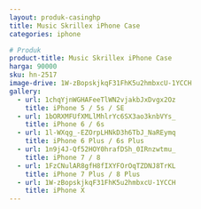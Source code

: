 ```yaml
---
layout: produk-casinghp
title: Music Skrillex iPhone Case
categories: iphone

# Produk
product-title: Music Skrillex iPhone Case
harga: 90000
sku: hn-2517
image-drive: 1W-zBopskjkqF31FhK5u2hmbxcU-1YCCH
gallery:
  - url: 1chqYjnWGHAFeeTlWN2vjakbJxDvgx2Oz
    title: iPhone 5 / 5s / SE
  - url: 1bORXMFUfXMLlMhlrYc6SX3ao3knbVYs_
    title: iPhone 6 / 6s
  - url: 1l-WXqg_-EZOrpLHNkD3h6TbJ_NaREymq
    title: iPhone 6 Plus / 6s Plus
  - url: 1n9j4J-Qf52HOY0hrafDSh_0IRnzwtmu_
    title: iPhone 7 / 8
  - url: 1FzCNulAR8gfH8fIXYFOrOqTZDNJ8TrKL
    title: iPhone 7 Plus / 8 Plus
  - url: 1W-zBopskjkqF31FhK5u2hmbxcU-1YCCH
    title: iPhone X
---
```

